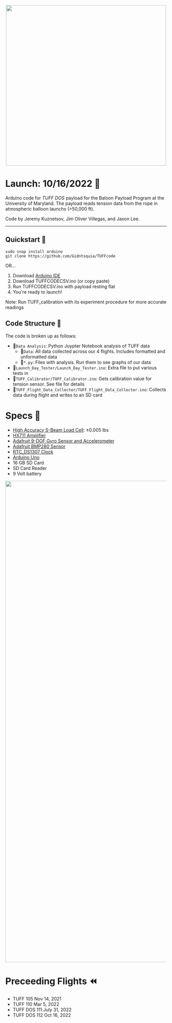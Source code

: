 <p align="center">
    <img src="https://user-images.githubusercontent.com/32310846/161163001-b1b6c3a0-91b8-45e9-89de-cac2818c7562.png"  width="500" />
</p>

# Launch: 10/16/2022 🎈
Arduino code for _TUFF DOS_ payload for the Baloon Payload Program at the University of Maryland. The payload reads tension data from the rope in atmospheric balloon launchs (>50,000 ft).

Code by Jeremy Kuznetsov, Jim Oliver Villegas, and Jaxon Lee.

-------

## Quickstart 🚀
```
sudo snap install arduino
git clone https://github.com/Gidntsquia/TUFFcode
```
OR...

1. Download [Arduino IDE](https://www.arduino.cc/en/software)
2. Download TUFFCODECSV.ino (or copy paste)
4. Run TUFFCODECSV.ino with payload resting flat
5. You're ready to launch!

Note: Run TUFF_calibration with its experiment procedure for more accurate readings


## Code Structure 📁
The code is broken up as follows:

- 📁`Data Analysis`: Python Juypter Notebook analysis of TUFF data
    - 📁`Data`: All data collected across our 4 flights. Includes formatted and unformatted data
    - 🏃`*.py`: Files with analysis. Run them to see graphs of our data 
- 🏃`Launch_Day_Tester/Launch_Day_Tester.ino`: Extra file to put various tests in
- 🏃`TUFF_Calibrator/TUFF_Calibrator.ino`: Gets calibration value for tension sensor. See file for details
- 🏃`TUFF_Flight_Data_Collector/TUFF_Flight_Data_Collector.ino`: Collects data during flight and writes to an SD card


# Specs 🔌
- [High Accuracy S-Beam Load Cell](https://www.omega.com/en-us/force-strain-measurement/load-cells/lc103b/p/LC103B-25): ±0.005 lbs
- [HX711 Amplifier](https://www.amazon.com/SparkFun-Load-Cell-Amplifier-HX711/dp/B079LVMC6X/ref=sr_1_1?crid=31PAXOZCNWVAN&keywords=sparkfun+hx711&qid=1648232977&sprefix=sparkfun+hx711%2Caps%2C80&sr=8-1)
- [Adafruit 9-DOF Gyro Sensor and Accelerometer](https://www.adafruit.com/product/2472)
- [Adafruit BMP280 Sensor](https://www.adafruit.com/product/2651)
- [RTC_DS1307 Clock](https://www.adafruit.com/product/3296)
- [Arduino Uno](https://store-usa.arduino.cc/products/arduino-uno-rev3)
- 16 GB SD Card
- SD Card Reader
- 9 Volt battery

<p align="center">
    <img src="https://user-images.githubusercontent.com/32310846/188052753-d0e78f5d-4c42-4c82-abd4-9912e4d3c57b.jpg"  width="1500" />
</p>

# Preceeding Flights ⏪
- TUFF 105          Nov 14,     2021
- TUFF 110          Mar 5,      2022
- TUFF DOS 111      July 31,    2022
- TUFF DOS 112      Oct 16,     2022

